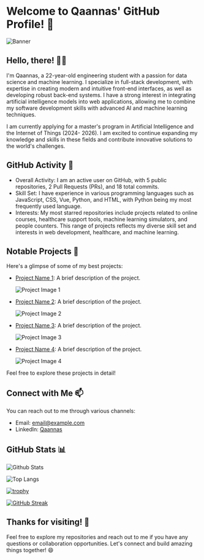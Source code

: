 # Welcome to Qaannas' GitHub Profile! 👋

![Banner](https://example.com/banner.png)

## Hello, there! 🙋‍♂

I'm Qaannas, a 22-year-old engineering student with a passion for data science and machine learning. I specialize in full-stack development, with expertise in creating modern and intuitive front-end interfaces, as well as developing robust back-end systems. I have a strong interest in integrating artificial intelligence models into web applications, allowing me to combine my software development skills with advanced AI and machine learning techniques.

I am currently applying for a master's program in Artificial Intelligence and the Internet of Things (2024- 2026). I am excited to continue expanding my knowledge and skills in these fields and contribute innovative solutions to the world's challenges.

## GitHub Activity 🚀

- Overall Activity: I am an active user on GitHub, with 5 public repositories, 2 Pull Requests (PRs), and 18 total commits.
- Skill Set: I have experience in various programming languages such as JavaScript, CSS, Vue, Python, and HTML, with Python being my most frequently used language.
- Interests: My most starred repositories include projects related to online courses, healthcare support tools, machine learning simulators, and people counters. This range of projects reflects my diverse skill set and interests in web development, healthcare, and machine learning.

## Notable Projects 🌟

Here's a glimpse of some of my best projects:

- [Project Name 1](https://github.com/username/repo1): A brief description of the project.

  ![Project Image 1](https://example.com/project1.png)

- [Project Name 2](https://github.com/username/repo2): A brief description of the project.

  ![Project Image 2](https://example.com/project2.gif)

- [Project Name 3](https://github.com/username/repo3): A brief description of the project.

  ![Project Image 3](https://example.com/project3.png)

- [Project Name 4](https://github.com/username/repo4): A brief description of the project.

  ![Project Image 4](https://example.com/project4.gif)

Feel free to explore these projects in detail!

## Connect with Me 📫

You can reach out to me through various channels:

- Email: [email@example.com](mailto:email@example.com)
- LinkedIn: [Qaannas](https://linkedin.com/in/qaannas)

## GitHub Stats 📊

![Github Stats](https://github-readme-stats.vercel.app/api?username=Qaannas&show_icons=true&theme=dark&hide_border=true)

![Top Langs](https://github-readme-stats.vercel.app/api/top-langs/?username=Qaannas&layout=compact&theme=dark&hide_border=true)

[![trophy](https://github-profile-trophy.vercel.app/?username=Qaannas&theme=dark)](https://github.com/username)

[![GitHub Streak](https://streak-stats.demolab.com/?user=Qaannas&theme=dark)](https://git.io/streak-stats)

## Thanks for visiting! 👀

Feel free to explore my repositories and reach out to me if you have any questions or collaboration opportunities. Let's connect and build amazing things together! 😄
